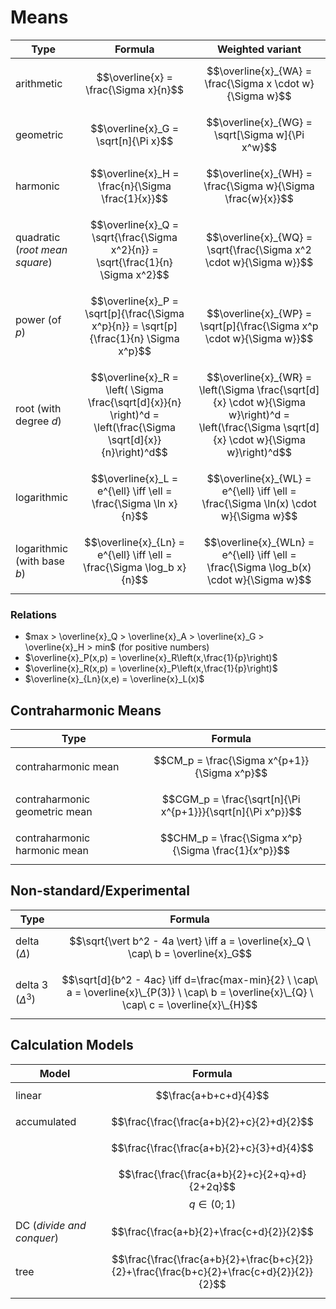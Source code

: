 # Means

| Type | Formula | Weighted variant |
|--|--|--|
| arithmetic | $$\overline{x} = \frac{\Sigma x}{n}$$ | $$\overline{x}_{WA} = \frac{\Sigma x \cdot w}{\Sigma w}$$ |
| geometric | $$\overline{x}_G = \sqrt[n]{\Pi x}$$ | $$\overline{x}_{WG} = \sqrt[\Sigma w]{\Pi x^w}$$ |
| harmonic | $$\overline{x}_H = \frac{n}{\Sigma \frac{1}{x}}$$ | $$\overline{x}_{WH} = \frac{\Sigma w}{\Sigma \frac{w}{x}}$$ |
| quadratic (_root mean square_) | $$\overline{x}_Q = \sqrt{\frac{\Sigma x^2}{n}} = \sqrt{\frac{1}{n} \Sigma x^2}$$ | $$\overline{x}_{WQ} = \sqrt{\frac{\Sigma x^2 \cdot w}{\Sigma w}}$$ |
| power (of $p$) | $$\overline{x}_P = \sqrt[p]{\frac{\Sigma x^p}{n}} = \sqrt[p]{\frac{1}{n} \Sigma x^p}$$ | $$\overline{x}_{WP} = \sqrt[p]{\frac{\Sigma x^p \cdot w}{\Sigma w}}$$ |
| root (with degree $d$) | $$\overline{x}_R = \left( \Sigma \frac{\sqrt[d]{x}}{n} \right)^d = \left(\frac{\Sigma \sqrt[d]{x}}{n}\right)^d$$ | $$\overline{x}_{WR} = \left(\Sigma \frac{\sqrt[d]{x} \cdot w}{\Sigma w}\right)^d = \left(\frac{\Sigma \sqrt[d]{x} \cdot w}{\Sigma w}\right)^d$$ |
| logarithmic | $$\overline{x}_L = e^{\ell} \iff \ell = \frac{\Sigma \ln x}{n}$$ | $$\overline{x}_{WL} = e^{\ell} \iff \ell = \frac{\Sigma \ln(x) \cdot w}{\Sigma w}$$ |
| logarithmic (with base $b$) | $$\overline{x}_{Ln} = e^{\ell} \iff \ell = \frac{\Sigma \log_b x}{n}$$ | $$\overline{x}_{WLn} = e^{\ell} \iff \ell = \frac{\Sigma \log_b(x) \cdot w}{\Sigma w}$$ |

### Relations

- $max > \overline{x}_Q > \overline{x}_A > \overline{x}_G > \overline{x}_H > min$ (for positive numbers)
- $\overline{x}_P(x,p) = \overline{x}_R\left(x,\frac{1}{p}\right)$
- $\overline{x}_R(x,p) = \overline{x}_P\left(x,\frac{1}{p}\right)$
- $\overline{x}_{Ln}(x,e) = \overline{x}_L(x)$

## Contraharmonic Means

| Type | Formula |
|--|--|
| contraharmonic mean | $$CM_p = \frac{\Sigma x^{p+1}}{\Sigma x^p}$$ |
| contraharmonic geometric mean | $$CGM_p = \frac{\sqrt[n]{\Pi x^{p+1}}}{\sqrt[n]{\Pi x^p}}$$ |
| contraharmonic harmonic mean | $$CHM_p = \frac{\Sigma x^p}{\Sigma \frac{1}{x^p}}$$ |

## Non-standard/Experimental

| Type | Formula |
|--|--|
| delta ($\Delta$) | $$\sqrt{\vert b^2 - 4a \vert} \iff a = \overline{x}_Q \ \cap\ b = \overline{x}_G$$ |
| delta 3 ($\Delta^3$) | $$\sqrt[d]{b^2 - 4ac} \iff d=\frac{max-min}{2} \ \cap\ a = \overline{x}\_{P(3)} \ \cap\ b = \overline{x}\_{Q} \ \cap\ c = \overline{x}\_{H}$$ |

## Calculation Models

| Model | Formula |
|--|--|
| linear | $$\frac{a+b+c+d}{4}$$ |
| accumulated | $$\frac{\frac{\frac{a+b}{2}+c}{2}+d}{2}$$ |
|| $$\frac{\frac{\frac{a+b}{2}+c}{3}+d}{4}$$ |
|| $$\frac{\frac{\frac{a+b}{2}+c}{2+q}+d}{2+2q}$$ $$q \in (0;1)$$ |
| DC (_divide and conquer_) | $$\frac{\frac{a+b}{2}+\frac{c+d}{2}}{2}$$ |
| tree | $$\frac{\frac{\frac{a+b}{2}+\frac{b+c}{2}}{2}+\frac{\frac{b+c}{2}+\frac{c+d}{2}}{2}}{2}$$ |

